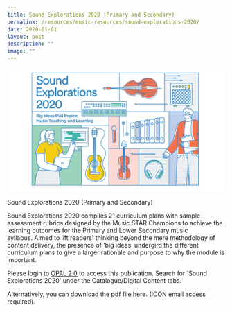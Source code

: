 ```yaml
---
title: Sound Explorations 2020 (Primary and Secondary)
permalink: /resources/music-resources/sound-explorations-2020/
date: 2020-01-01
layout: post
description: ""
image: ""
---
```



<img src="/images/soundexplorations2020primaryandsecondary.jpg" 
         style="width:600px"
	/>
<br>


Sound Explorations 2020 (Primary and Secondary)

Sound Explorations 2020 compiles 21 curriculum plans with sample assessment rubrics designed by the Music STAR Champions to achieve the learning outcomes for the Primary and Lower Secondary music syllabus. Aimed to lift readers' thinking beyond the mere methodology of content delivery, the presence of ‘big ideas’ undergird the different curriculum plans to give a larger rationale and purpose to why the module is important.   
  
Please login to [OPAL 2.0](https://www.opal2.moe.edu.sg/app/learner) to access this publication. Search for 'Sound Explorations 2020' under the Catalogue/Digital Content tabs.  
  
Alternatively, you can download the pdf file [here](https://drive.google.com/file/d/1kcaNIdivdKoLCd2kura0AHPMPWCNRrEM/view?usp=sharing). (ICON email access required).